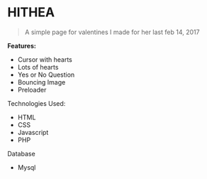 # HITHEA
> A simple page for valentines I made for her last feb 14, 2017

**Features:**
- Cursor with hearts
- Lots of hearts
- Yes or No Question
- Bouncing Image
- Preloader

Technologies Used:
- HTML
- CSS
- Javascript
- PHP

Database
- Mysql
